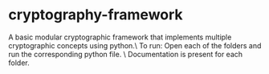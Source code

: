 # cryptography-framework
A basic modular cryptographic framework that implements multiple cryptographic concepts using python.\\
To run: Open each of the folders and run the corresponding python file. \\
Documentation is present for each folder.
